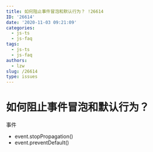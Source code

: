 ```yaml
---
title: 如何阻止事件冒泡和默认行为？ !26614
ID: '26614'
date: '2020-11-03 09:21:09'
categories:
  - js-ts
  - js-faq
tags:
  - js-ts
  - js-faq
authors:
  - lzw
slug: /26614
type: issues
---
```


# 如何阻止事件冒泡和默认行为？

事件

- event.stopPropagation()
- event.preventDefault()
 
 
 
 
 
 
 
 
 
 
 
 
 
 
 
 
 
 
 
 
 
 
 
 
 
